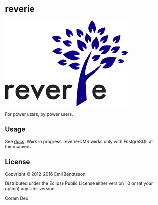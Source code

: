 # reverie

![](https://raw.githubusercontent.com/emil0r/reverie/master/reverie-core/resources/public/static/admin/img/reveriecms.png)

For power users, by power users.

## Usage

See [docs](doc/index.md). Work in progress. reverie/CMS works only with PostgreSQL at the moment.

## License

Copyright © 2012-2016 Emil Bengtsson

Distributed under the Eclipse Public License either version 1.0 or (at your option) any later version.


Coram Deo
